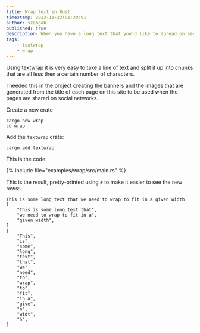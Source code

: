 ```yaml
---
title: Wrap text in Rust
timestamp: 2023-11-23T01:30:01
author: szabgab
published: true
description: When you have a long text that you'd like to spread on several shorter rows.
tags:
    - textwrap
    - wrap
---
```


Using [textwrap](https://crates.io/crates/textwrap) it is very easy to take a line of text and split it up into chunks that are all less then a certain number of characters.

I needed this in the project creating the banners and the images that are generated from the title of each page on this site to be used when the pages are shared on social networks.


Create a new crate

```
cargo new wrap
cd wrap
```

Add the `textwrap` crate:

```
cargo add textwrap
```

This is the code:

{% include file="examples/wrap/src/main.rs" %}

This is the result, pretty-printed using `#` to make it easier to see the new rows:

```
This is some long text that we need to wrap to fit in a given width
[
    "This is some long text that",
    "we need to wrap to fit in a",
    "given width",
]
[
    "This",
    "is",
    "some",
    "long",
    "text",
    "that",
    "we",
    "need",
    "to",
    "wrap",
    "to",
    "fit",
    "in a",
    "give",
    "n",
    "widt",
    "h",
]
```


